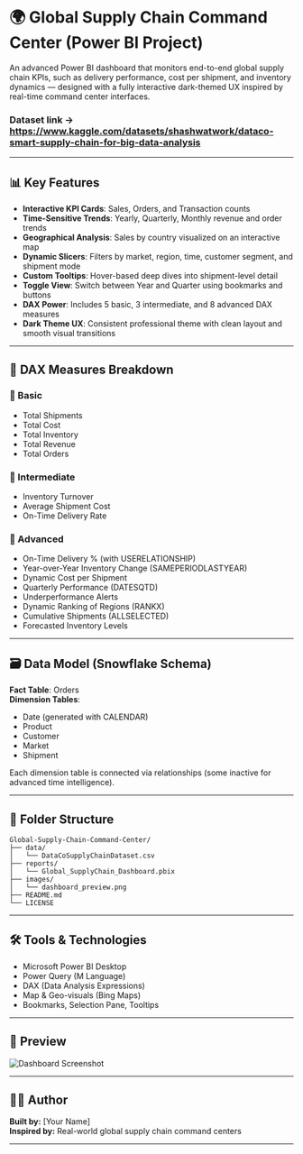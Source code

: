 
# 🌍 Global Supply Chain Command Center (Power BI Project)

An advanced Power BI dashboard that monitors end-to-end global supply chain KPIs, such as delivery performance, cost per shipment, and inventory dynamics — designed with a fully interactive dark-themed UX inspired by real-time command center interfaces.


### Dataset link -> https://www.kaggle.com/datasets/shashwatwork/dataco-smart-supply-chain-for-big-data-analysis
---

## 📊 Key Features

- **Interactive KPI Cards**: Sales, Orders, and Transaction counts
- **Time-Sensitive Trends**: Yearly, Quarterly, Monthly revenue and order trends
- **Geographical Analysis**: Sales by country visualized on an interactive map
- **Dynamic Slicers**: Filters by market, region, time, customer segment, and shipment mode
- **Custom Tooltips**: Hover-based deep dives into shipment-level detail
- **Toggle View**: Switch between Year and Quarter using bookmarks and buttons
- **DAX Power**: Includes 5 basic, 3 intermediate, and 8 advanced DAX measures
- **Dark Theme UX**: Consistent professional theme with clean layout and smooth visual transitions

---

## 🧠 DAX Measures Breakdown

### 🔹 Basic
- Total Shipments
- Total Cost
- Total Inventory
- Total Revenue
- Total Orders

### 🔸 Intermediate
- Inventory Turnover
- Average Shipment Cost
- On-Time Delivery Rate

### 🔺 Advanced
- On-Time Delivery % (with USERELATIONSHIP)
- Year-over-Year Inventory Change (SAMEPERIODLASTYEAR)
- Dynamic Cost per Shipment
- Quarterly Performance (DATESQTD)
- Underperformance Alerts
- Dynamic Ranking of Regions (RANKX)
- Cumulative Shipments (ALLSELECTED)
- Forecasted Inventory Levels

---

## 🗃️ Data Model (Snowflake Schema)

**Fact Table**: Orders  
**Dimension Tables**:
- Date (generated with CALENDAR)
- Product
- Customer
- Market
- Shipment

Each dimension table is connected via relationships (some inactive for advanced time intelligence).

---

## 📂 Folder Structure

```
Global-Supply-Chain-Command-Center/
├── data/
│   └── DataCoSupplyChainDataset.csv
├── reports/
│   └── Global_SupplyChain_Dashboard.pbix
├── images/
│   └── dashboard_preview.png
├── README.md
└── LICENSE
```

---

## 🛠 Tools & Technologies

- Microsoft Power BI Desktop
- Power Query (M Language)
- DAX (Data Analysis Expressions)
- Map & Geo-visuals (Bing Maps)
- Bookmarks, Selection Pane, Tooltips

---

## 📸 Preview

![Dashboard Screenshot](images/dashboard_preview.png)

---

## 🧑‍💻 Author

**Built by:** [Your Name]  
**Inspired by:** Real-world global supply chain command centers

---


